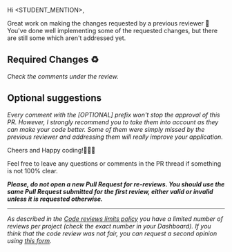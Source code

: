 Hi <STUDENT_MENTION>,

Great work on making the changes requested by a previous reviewer 👏
You've done well implementing some of the requested changes, but there are still some which aren't addressed yet.

## Required Changes ♻️

_Check the comments under the review._

## Optional suggestions

_Every comment with the [OPTIONAL] prefix won't stop the approval of this PR. However, I strongly recommend you to take them into account as they can make your code better. Some of them were simply missed by the previous reviewer and addressing them will really improve your application._

Cheers and Happy coding!👏👏👏

Feel free to leave any questions or comments in the PR thread if something is not 100% clear.

**_Please, do not open a new Pull Request for re-reviews. You should use the same Pull Request submitted for the first review, either valid or invalid unless it is requested otherwise._**

---

_As described in the [Code reviews limits policy](https://microverse.zendesk.com/hc/en-us/articles/1500004088561) you have a limited number of reviews per project (check the exact number in your Dashboard). If you think that the code review was not fair, you can request a second opinion using [this form](https://airtable.com/shrQAqnBwek5a0O0s)._
